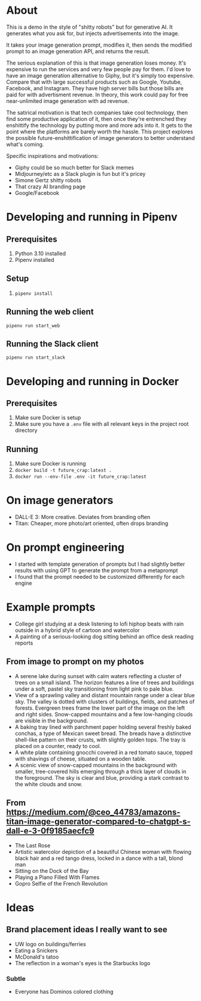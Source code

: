 # About

This is a demo in the style of "shitty robots" but for generative AI. It generates what you ask for, but injects advertisements into the image.

It takes your image generation prompt, modifies it, then sends the modified prompt to an image generation API, and returns the result.

The serious explanation of this is that image generation loses money. It's expensive to run the services and very few people pay for them. I'd love to have an image generation alternative to Giphy, but it's simply too expensive. Compare that with large successful products such as Google, Youtube, Facebook, and Instagram. They have high server bills but those bills are paid for with advertisment revenue. In theory, this work could pay for free near-unlimited image generation with ad revenue.

The satirical motivation is that tech companies take cool technology, then find some productive application of it, then once they're entrenched they enshittify the technology by putting more and more ads into it. It gets to the point where the platforms are barely worth the hassle. This project explores the possible future-enshittification of image generators to better understand what's coming.

Specific inspirations and motivations:
- Giphy could be so much better for Slack memes
- Midjourney/etc as a Slack plugin is fun but it's pricey
- Simone Gertz shitty robots
- That crazy AI branding page
- Google/Facebook

# Developing and running in Pipenv

## Prerequisites

1. Python 3.10 installed
2. Pipenv installed

## Setup

1. `pipenv install`

## Running the web client

`pipenv run start_web`

## Running the Slack client

`pipenv run start_slack`

# Developing and running in Docker

## Prerequisites

1. Make sure Docker is setup
2. Make sure you have a `.env` file with all relevant keys in the project root directory

## Running

1. Make sure Docker is running
2. `docker build -t future_crap:latest .`
3. `docker run --env-file .env -it future_crap:latest`

# On image generators

- DALL-E 3: More creative. Deviates from branding often
- Titan: Cheaper, more photo/art oriented, often drops branding

# On prompt engineering

- I started with template generation of prompts but I had slightly better results with using GPT to generate the prompt from a metaprompt
- I found that the prompt needed to be customized differently for each engine

# Example prompts

- College girl studying at a desk listening to lofi hiphop beats with rain outside in a hybrid style of cartoon and watercolor
- A painting of a serious-looking dog sitting behind an office desk reading reports	

## From image to prompt on my photos

- A serene lake during sunset with calm waters reflecting a cluster of trees on a small island. The horizon features a line of trees and buildings under a soft, pastel sky transitioning from light pink to pale blue.
- View of a sprawling valley and distant mountain range under a clear blue sky. The valley is dotted with clusters of buildings, fields, and patches of forests. Evergreen trees frame the lower part of the image on the left and right sides. Snow-capped mountains and a few low-hanging clouds are visible in the background.
- A baking tray lined with parchment paper holding several freshly baked conchas, a type of Mexican sweet bread. The breads have a distinctive shell-like pattern on their crusts, with slightly golden tops. The tray is placed on a counter, ready to cool.
- A white plate containing gnocchi covered in a red tomato sauce, topped with shavings of cheese, situated on a wooden table.
- A scenic view of snow-capped mountains in the background with smaller, tree-covered hills emerging through a thick layer of clouds in the foreground. The sky is clear and blue, providing a stark contrast to the white clouds and snow.

## From https://medium.com/@ceo_44783/amazons-titan-image-generator-compared-to-chatgpt-s-dall-e-3-0f9185aecfc9

- The Last Rose
- Artistic watercolor depiction of a beautiful Chinese woman with flowing black hair and a red tango dress, locked in a dance with a tall, blond man
- Sitting on the Dock of the Bay
- Playing a Piano Filled With Flames
- Gopro Selfie of the French Revolution

# Ideas

## Brand placement ideas I really want to see

- UW logo on buildings/ferries
- Eating a Snickers
- McDonald's tatoo
- The reflection in a woman's eyes is the Starbucks logo

### Subtle

- Everyone has Dominos colored clothing